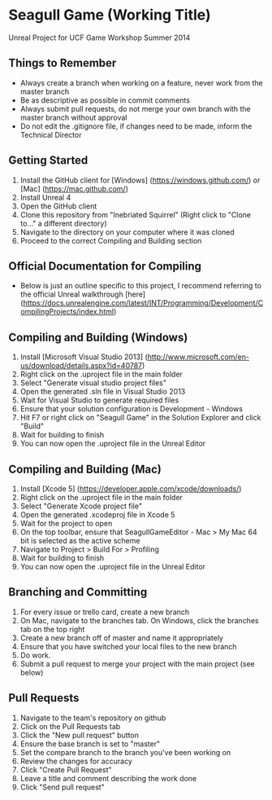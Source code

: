 Seagull Game (Working Title)
==============

Unreal Project for UCF Game Workshop Summer 2014

Things to Remember
--------------
* Always create a branch when working on a feature, never work from the master branch
* Be as descriptive as possible in commit comments
* Always submit pull requests, do not merge your own branch with the master branch without approval
* Do not edit the .gitignore file, if changes need to be made, inform the Technical Director

Getting Started
--------------
1. Install the GitHub client for [Windows] (https://windows.github.com/) or [Mac] (https://mac.github.com/)
2. Install Unreal 4
3. Open the GitHub client
4. Clone this repository from "Inebriated Squirrel" (Right click to "Clone to..." a different directory)
5. Navigate to the directory on your computer where it was cloned
6. Proceed to the correct Compiling and Building section

Official Documentation for Compiling
--------------
* Below is just an outline specific to this project, I recommend referring to the official Unreal walkthrough [here] (https://docs.unrealengine.com/latest/INT/Programming/Development/CompilingProjects/index.html)

Compiling and Building (Windows)
--------------
1. Install [Microsoft Visual Studio 2013] (http://www.microsoft.com/en-us/download/details.aspx?id=40787)
2. Right click on the .uproject file in the main folder
3. Select "Generate visual studio project files"
4. Open the generated .sln file in Visual Studio 2013
5. Wait for Visual Studio to generate required files
6. Ensure that your solution configuration is Development - Windows
7. Hit F7 or right click on "Seagull Game" in the Solution Explorer and click "Build"
8. Wait for building to finish
9. You can now open the .uproject file in the Unreal Editor

Compiling and Building (Mac)
--------------
1. Install [Xcode 5] (https://developer.apple.com/xcode/downloads/)
2. Right click on the .uproject file in the main folder
3. Select "Generate Xcode project file"
4. Open the generated .xcodeproj file in Xcode 5
5. Wait for the project to open
6. On the top toolbar, ensure that SeagullGameEditor - Mac > My Mac 64 bit is selected as the active scheme
7. Navigate to Project > Build For > Profiling
8. Wait for building to finish
9. You can now open the .uproject file in the Unreal Editor

Branching and Committing
--------------
1. For every issue or trello card, create a new branch
2. On Mac, navigate to the branches tab. On Windows, click the branches tab on the top right
3. Create a new branch off of master and name it appropriately
4. Ensure that you have switched your local files to the new branch
5. Do work.
6. Submit a pull request to merge your project with the main project (see below)

Pull Requests
--------------
1. Navigate to the team's repository on github
2. Click on the Pull Requests tab
3. Click the "New pull request" button
4. Ensure the base branch is set to "master"
5. Set the compare branch to the branch you've been working on
6. Review the changes for accuracy
7. Click "Create Pull Request"
8. Leave a title and comment describing the work done
9. Click "Send pull request"
